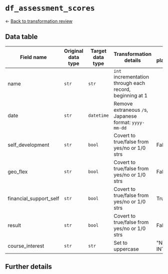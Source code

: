 # `df_assessment_scores`
<- [Back to transformation review](../data_transformation_review.md)

## Data table	
| Field name				| Original data type	| Target data type	| Transformation details									| Null placeholder |
|---------------------------|-----------------------|-------------------|-----------------------------------------------------------|------------------|
| name						| `str`					| `str`				| `int` incrementation through each record, beginning at 1  |                  |
| date						| `str`					| `datetime`		| Remove extraneous `/`s, Japanese format: `yyyy-mm-dd`		|                  |
| self_development			| `str`					| `bool`			| Covert to true/false from yes/no or 1/0 strs				| False            |
| geo_flex					| `str`					| `bool`			| Covert to true/false from yes/no or 1/0 strs				| False            |
| financial_support_self	| `str`					| `bool`			| Covert to true/false from yes/no or 1/0 strs				| True             |
| result					| `str`					| `bool`			| Covert to true/false from yes/no or 1/0 strs				| False            |
| course_interest			| `str`					| `str`				| Set to uppercase											| "NO INTEREST"    |

## Further details